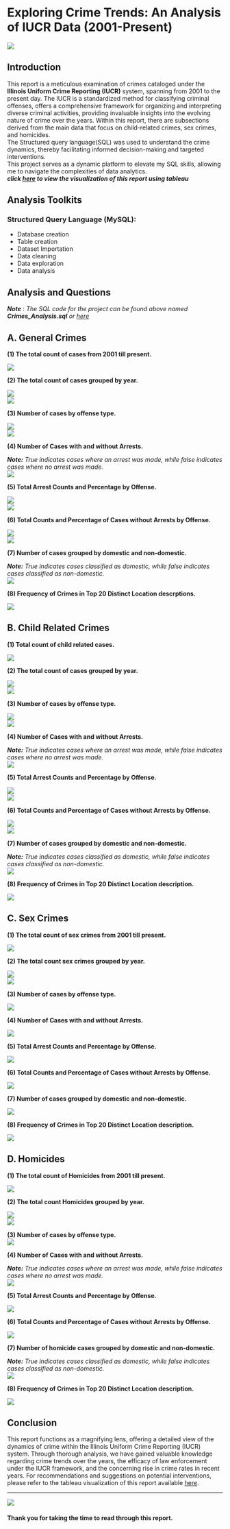# Exploring Crime Trends: An Analysis of IUCR Data (2001-Present)
![](https://github.com/temee0/Analyzing-crimes-under-IUCR-using-SQL/blob/main/front_page.jpg)

## Introduction
This report is a meticulous examination of crimes cataloged under the **Illinois Uniform Crime Reporting (IUCR)** system, spanning from 2001 to the present day. The IUCR is a standardized method for classifying criminal offenses, offers a comprehensive framework for organizing and interpreting diverse criminal activities, providing invaluable insights into the evolving nature of crime over the years. Within this report, there are subsections derived from the main data that focus on child-related crimes, sex crimes, and homicides.    
The Structured query language(SQL) was used to understand the crime dynamics, thereby facilitating informed decision-making and targeted interventions.    
This project serves as a dynamic platform to elevate my SQL skills, allowing me to navigate the complexities of data analytics.    
**_click [here]() to view the visualization of this report using tableau_**

## Analysis Toolkits
### Structured Query Language (MySQL):
- Database creation
- Table creation
- Dataset Importation
- Data cleaning
- Data exploration
- Data analysis

## Analysis and Questions
**_Note_** : _The SQL code for the project can be found above named **_Crimes_Analysis.sql_** or [here](https://github.com/temee0/Analyzing-crimes-under-IUCR-using-SQL/blob/main/Crimes_Analysis.sql)_   
## A. General Crimes     

 **(1) The total count of cases from 2001 till present.**
 
 ![](https://github.com/temee0/Analyzing-crimes-under-IUCR-using-SQL/blob/main/total_count_crime_iucr.jpg)

 **(2) The total count of cases grouped by year.**  
 
 ![](https://github.com/temee0/Analyzing-crimes-under-IUCR-using-SQL/blob/main/cases_by_year_1.jpg)    
 ![](https://github.com/temee0/Analyzing-crimes-under-IUCR-using-SQL/blob/main/cases_by%20_year_2.jpg)

 **(3) Number of cases by offense type.**   
 
 ![](https://github.com/temee0/Analyzing-crimes-under-IUCR-using-SQL/blob/main/cases_by_offense_1.jpg)    
 ![](https://github.com/temee0/Analyzing-crimes-under-IUCR-using-SQL/blob/main/cases_by_offense_2.jpg)

 **(4) Number of Cases with and without Arrests.**     
 
  **_Note:_** _True indicates cases where an arrest was made, while false indicates cases where no arrest was made._    
 ![](https://github.com/temee0/Analyzing-crimes-under-IUCR-using-SQL/blob/main/Arrest%20-%20Copy.jpg)    

 **(5) Total Arrest Counts and Percentage by Offense.**    
 
 ![](https://github.com/temee0/Analyzing-crimes-under-IUCR-using-SQL/blob/main/arrest_count_1.jpg)    
 ![](https://github.com/temee0/Analyzing-crimes-under-IUCR-using-SQL/blob/main/arrest_count_2.jpg)

 **(6) Total Counts and Percentage of Cases without Arrests by Offense.**     
 
 ![](https://github.com/temee0/Analyzing-crimes-under-IUCR-using-SQL/blob/main/non_arrest_1.jpg)   
 ![](https://github.com/temee0/Analyzing-crimes-under-IUCR-using-SQL/blob/main/non_arrest_2.jpg)

 **(7) Number of cases grouped by domestic and non-domestic.**      
 
 **_Note:_** _True indicates cases classified as domestic, while false indicates cases classified as non-domestic._   
 ![](https://github.com/temee0/Analyzing-crimes-under-IUCR-using-SQL/blob/main/Domestic%20-%20Copy.jpg)

 **(8) Frequency of Crimes in Top 20 Distinct Location descrptions.**      
 
 ![](https://github.com/temee0/Analyzing-crimes-under-IUCR-using-SQL/blob/main/top20_locations.jpg)

 ## B. Child Related Crimes     
 
 **(1) Total count of child related cases.**    
 
 ![](https://github.com/temee0/Analyzing-crimes-under-IUCR-using-SQL/blob/main/count_of_child_cases%20-%20Copy.jpg)
 
 **(2) The total count of cases grouped by year.**   
 
 ![](https://github.com/temee0/Analyzing-crimes-under-IUCR-using-SQL/blob/main/child_cases_by_year.jpg)     
 ![](https://github.com/temee0/Analyzing-crimes-under-IUCR-using-SQL/blob/main/child_cases_by_year_2.jpg)

 **(3) Number of cases by offense type.**  
 
 ![](https://github.com/temee0/Analyzing-crimes-under-IUCR-using-SQL/blob/main/child_cases_by_offense_1.jpg)     
 ![](https://github.com/temee0/Analyzing-crimes-under-IUCR-using-SQL/blob/main/child_cases_by_offense_2.jpg)

 **(4) Number of Cases with and without Arrests.**     
 
 **_Note:_** _True indicates cases where an arrest was made, while false indicates cases where no arrest was made._    
 ![](https://github.com/temee0/Analyzing-crimes-under-IUCR-using-SQL/blob/main/child_arrest%20-%20Copy.jpg)

 **(5) Total Arrest Counts and Percentage by Offense.**   
 
 ![](https://github.com/temee0/Analyzing-crimes-under-IUCR-using-SQL/blob/main/child_Arrest_count_1.jpg)    
 ![](https://github.com/temee0/Analyzing-crimes-under-IUCR-using-SQL/blob/main/child_Arrest_count_2.jpg)

 **(6) Total Counts and Percentage of Cases without Arrests by Offense.**    
 
 ![](https://github.com/temee0/Analyzing-crimes-under-IUCR-using-SQL/blob/main/child_non_arrest_1.jpg)    
 ![](https://github.com/temee0/Analyzing-crimes-under-IUCR-using-SQL/blob/main/child_non_arrest_2.jpg)     

 **(7) Number of cases grouped by domestic and non-domestic.**       
 
 **_Note:_** _True indicates cases classified as domestic, while false indicates cases classified as non-domestic._    
 ![](https://github.com/temee0/Analyzing-crimes-under-IUCR-using-SQL/blob/main/child_domestic%20-%20Copy.jpg)    

 **(8) Frequency of Crimes in Top 20 Distinct Location description.**    
 
 ![](https://github.com/temee0/Analyzing-crimes-under-IUCR-using-SQL/blob/main/child_top20_locations.jpg)

 ## C. Sex Crimes
 
 **(1) The total count of sex crimes from 2001 till present.**    
 
 ![](https://github.com/temee0/Analyzing-crimes-under-IUCR-using-SQL/blob/main/count_of_sex_crimes%20-%20Copy.jpg)

**(2) The total count sex crimes grouped by year.**     

![](https://github.com/temee0/Analyzing-crimes-under-IUCR-using-SQL/blob/main/sex_cases_by%20_year_1.jpg)     
![](https://github.com/temee0/Analyzing-crimes-under-IUCR-using-SQL/blob/main/sex_cases_by_year_2.jpg)

**(3) Number of cases by offense type.**    

![](https://github.com/temee0/Analyzing-crimes-under-IUCR-using-SQL/blob/main/sex_cases_by_offense%20-%20Copy.jpg)

**(4) Number of Cases with and without Arrests.**   

![](https://github.com/temee0/Analyzing-crimes-under-IUCR-using-SQL/blob/main/sex_arrest%20-%20Copy.jpg)

**(5) Total Arrest Counts and Percentage by Offense.**   

![](https://github.com/temee0/Analyzing-crimes-under-IUCR-using-SQL/blob/main/sex_arrest_count_1%20-%20Copy.jpg)

**(6) Total Counts and Percentage of Cases without Arrests by Offense.**    

![](https://github.com/temee0/Analyzing-crimes-under-IUCR-using-SQL/blob/main/sex_non_arrest%20-%20Copy.jpg)

**(7) Number of cases grouped by domestic and non-domestic.**   

![](https://github.com/temee0/Analyzing-crimes-under-IUCR-using-SQL/blob/main/sex_domestic%20-%20Copy.jpg)

**(8) Frequency of Crimes in Top 20 Distinct Location description.**    

![](https://github.com/temee0/Analyzing-crimes-under-IUCR-using-SQL/blob/main/sex_top20_locations.jpg)

## D. Homicides

**(1) The total count of Homicides from 2001 till present.**   

![](https://github.com/temee0/Analyzing-crimes-under-IUCR-using-SQL/blob/main/total_count_of_homicide.jpg)  

**(2) The total count Homicides grouped by year.**   

![](https://github.com/temee0/Analyzing-crimes-under-IUCR-using-SQL/blob/main/homicide_cases_by_year_1.jpg)      
![](https://github.com/temee0/Analyzing-crimes-under-IUCR-using-SQL/blob/main/homicide_cases_by%20_year_2.jpg)

**(3) Number of cases by offense type.**   
![](https://github.com/temee0/Analyzing-crimes-under-IUCR-using-SQL/blob/main/homicide_cases_by_offenses.jpg)

**(4) Number of Cases with and without Arrests.**   

 **_Note:_** _True indicates cases where an arrest was made, while false indicates cases where no arrest was made._   
![](https://github.com/temee0/Analyzing-crimes-under-IUCR-using-SQL/blob/main/homicide_arrest%20-%20Copy.jpg)

**(5) Total Arrest Counts and Percentage by Offense.**     

![](https://github.com/temee0/Analyzing-crimes-under-IUCR-using-SQL/blob/main/homicide_arrest_count%20-%20Copy.jpg)

**(6) Total Counts and Percentage of Cases without Arrests by Offense.**   

![](https://github.com/temee0/Analyzing-crimes-under-IUCR-using-SQL/blob/main/homicide_non_arrest%20-%20Copy.jpg)

**(7) Number of homicide cases grouped by domestic and non-domestic.**    

**_Note:_** _True indicates cases classified as domestic, while false indicates cases classified as non-domestic._     
![](https://github.com/temee0/Analyzing-crimes-under-IUCR-using-SQL/blob/main/homicide_domestic%20-%20Copy.jpg)

**(8) Frequency of Crimes in Top 20 Distinct Location description.**    

![](https://github.com/temee0/Analyzing-crimes-under-IUCR-using-SQL/blob/main/homicides_top20_locations.jpg)

## Conclusion
This report functions as a magnifying lens, offering a detailed view of the dynamics of crime within the Illinois Uniform Crime Reporting (IUCR) system. Through thorough analysis, we have gained valuable knowledge regarding crime trends over the years, the efficacy of law enforcement under the IUCR framework, and the concerning rise in crime rates in recent years. For recommendations and suggestions on potential interventions, please refer to the tableau visualization of this report available [here]().

----

![](https://github.com/temee0/Analyzing-crimes-under-IUCR-using-SQL/blob/main/thank_you.jpg)
#### Thank you for taking the time to read through this report.



